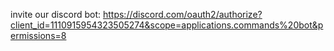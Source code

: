 invite our discord bot:
https://discord.com/oauth2/authorize?client_id=1110915954323505274&scope=applications.commands%20bot&permissions=8
